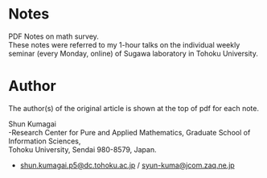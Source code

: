 # Notes
PDF Notes on math survey.  
These notes were referred to my 1-hour talks on the individual weekly seminar (every Monday, online) of Sugawa laboratory in Tohoku University.

# Author
The author(s) of the original article is shown at the top of pdf for each note. 

 Shun Kumagai  
 -Research Center for Pure and Applied Mathematics, 
  Graduate School of Information Sciences,  
  Tohoku University, Sendai 980-8579, Japan.  
 - shun.kumagai.p5@dc.tohoku.ac.jp / syun-kuma@jcom.zaq.ne.jp

